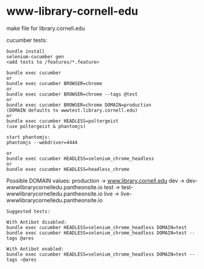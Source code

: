 # www-library-cornell-edu
make file for library.cornell.edu

cucumber tests:

```cd testing
bundle install
selenium-cucumber gen
<add tests to /features/*.feature>
```

```
bundle exec cucumber
or
bundle exec cucumber BROWSER=chrome
or
bundle exec cucumber BROWSER=chrome --tags @test
or
bundle exec cucumber BROWSER=chrome DOMAIN=production
(DOMAIN defaults to wwwtest.library.cornell.edu)
or
bundle exec cucumber HEADLESS=poltergeist
(use poltergeist & phantomjs)

start phantomjs:
phantomjs --webdriver=4444

or
bundle exec cucumber HEADLESS=selenium_chrome_headless
or
bundle exec cucumber HEADLESS=headless_chrome

```

Possible DOMAIN values:
production -> www.library.cornell.edu
dev -> dev-wwwlibrarycornelledu.pantheonsite.io
test -> test-wwwlibrarycornelledu.pantheonsite.io
live -> live-wwwlibrarycornelledu.pantheonsite.io

```
Suggested tests:

With Antibot disabled:
bundle exec cucumber HEADLESS=selenium_chrome_headless DOMAIN=test
bundle exec cucumber HEADLESS=selenium_chrome_headless DOMAIN=test --tags @ares

With Antibot enabled:
bundle exec cucumber HEADLESS=selenium_chrome_headless DOMAIN=test --tags ~@ares
